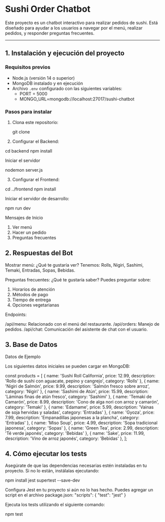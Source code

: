 # Sushi Order Chatbot

Este proyecto es un chatbot interactivo para realizar pedidos de sushi. Está diseñado para ayudar a los usuarios a navegar por el menú, realizar pedidos, y responder preguntas frecuentes.

---

## 1. Instalación y ejecución del proyecto

### Requisitos previos

- Node.js (versión 14 o superior)
- MongoDB instalado y en ejecución
- Archivo `.env` configurado con las siguientes variables:
  - PORT = 5000
  - MONGO_URL=mongodb://localhost:27017/sushi-chatbot

### Pasos para instalar

1. Clona este repositorio:

   git clone <URL-del-repositorio>

2. Configurar el Backend:

cd backend
npm install

Iniciar el servidor

nodemon server.js

3. Configurar el Frontend:

cd ../frontend
npm install

Iniciar el servidor de desarrollo:

npm run dev

Mensajes de Inicio

1. Ver menú
2. Hacer un pedido
3. Preguntas frecuentes

## 2. Respuestas del Bot

Mostrar menú:
¿Qué te gustaría ver? Tenemos: Rolls, Nigiri, Sashimi, Temaki, Entradas, Sopas, Bebidas.

Preguntas frecuentes:
¿Qué te gustaría saber? Puedes preguntar sobre:

1. Horarios de atención
2. Métodos de pago
3. Tiempo de entrega
4. Opciones vegetarianas

Endpoints:

/api/menu: Relacionado con el menú del restaurante.
/api/orders: Manejo de pedidos.
/api/chat: Comunicación del asistente de chat con el usuario.

## 3. Base de Datos

Datos de Ejemplo

Los siguientes datos iniciales se pueden cargar en MongoDB:

const products = [
{ name: 'Sushi Roll California', price: 12.99, description: 'Rollo de sushi con aguacate, pepino y cangrejo', category: 'Rolls' },
{ name: 'Nigiri de Salmón', price: 9.99, description: 'Salmón fresco sobre arroz', category: 'Nigiri' },
{ name: 'Sashimi de Atún', price: 15.99, description: 'Láminas finas de atún fresco', category: 'Sashimi' },
{ name: 'Temaki de Camarón', price: 8.99, description: 'Cono de alga nori con arroz y camarón', category: 'Temaki' },
{ name: 'Edamame', price: 5.99, description: 'Vainas de soja hervidas y saladas', category: 'Entradas' },
{ name: 'Gyoza', price: 7.99, description: 'Empanadillas japonesas a la plancha', category: 'Entradas' },
{ name: 'Miso Soup', price: 4.99, description: 'Sopa tradicional japonesa', category: 'Sopas' },
{ name: 'Green Tea', price: 2.99, description: 'Té verde japonés', category: 'Bebidas' },
{ name: 'Sake', price: 11.99, description: 'Vino de arroz japonés', category: 'Bebidas' },
];

## 4. Cómo ejecutar los tests

Asegúrate de que las dependencias necesarias estén instaladas en tu proyecto. Si no lo están, instálalas ejecutando:

npm install jest supertest --save-dev

Configura Jest en tu proyecto si aún no lo has hecho. Puedes agregar un script en el archivo package.json:
"scripts": {
"test": "jest"
}

Ejecuta los tests utilizando el siguiente comando:

npm test
